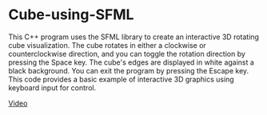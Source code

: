# Cube-using-SFML

This C++ program uses the SFML library to create an interactive 3D rotating cube visualization. The cube rotates in either a clockwise or counterclockwise direction, and you can toggle the rotation direction by pressing the Space key. The cube's edges are displayed in white against a black background. You can exit the program by pressing the Escape key. This code provides a basic example of interactive 3D graphics using keyboard input for control.

[Video](https://www.youtube.com/watch?v=2C6fkhBW5SQ)
